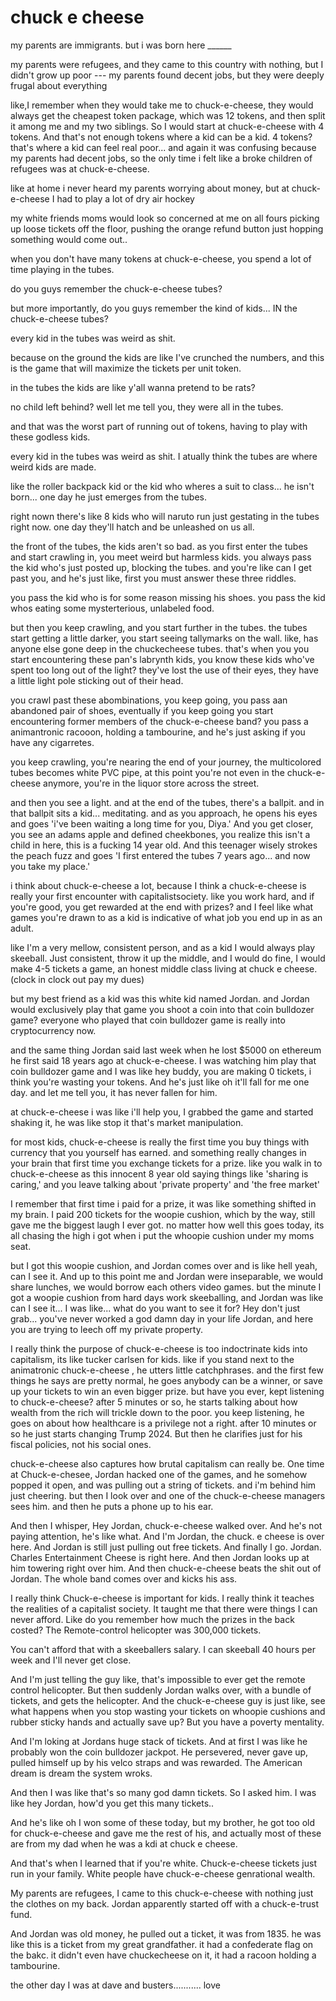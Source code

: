 # chuck e cheese

my parents are immigrants. but i was born here ______

my parents were refugees, and they came to this country with nothing, but I didn't grow up poor --- my parents found decent jobs, but they were deeply frugal about everything

like,I remember when they would take me to chuck-e-cheese, they would always get the cheapest token package, which was 12 tokens, and then split it among me and my two siblings. So I would start at chuck-e-cheese with 4 tokens. And that's not enough tokens where a kid can be a kid. 4 tokens? that's where a kid can feel real poor... and again it was confusing because my parents had decent jobs, so the only time i felt like a broke children of refugees was at chuck-e-cheese. 

like at home i never heard my parents worrying about money, but at chuck-e-cheese I had to play a lot of dry air hockey

my white friends moms would look so concerned at me on all fours picking up loose tickets off the floor, pushing the orange refund button just hopping something would come out.. 

when you don't have many tokens at chuck-e-cheese, you spend a lot of time playing in the tubes. 

do you guys remember the chuck-e-cheese tubes?

but more importantly, do you guys remember the kind of kids... IN the chuck-e-cheese tubes?

every kid in the tubes was weird as shit. 

because on the ground the kids are like I've crunched the numbers, and this is the game that will maximize the tickets per unit token.

in the tubes the kids are like y'all wanna pretend to be rats?

no child left behind? well let me tell you, they were all in the tubes. 

and that was the worst part of running out of tokens, having to play with these godless kids. 

every kid in the tubes was weird as shit. I atually think the tubes are where weird kids are made. 

like the roller backpack kid or the kid who wheres a suit to class... he isn't born... one day he just emerges from the tubes. 

right nown there's like 8 kids who will naruto run just gestating in the tubes right now. one day they'll hatch and be unleashed on us all.

the front of the tubes, the kids aren't so bad. as you first enter the tubes and start crawling in, you meet weird but harmless kids. you always pass the kid who's just posted up, blocking the tubes. and you're like can I get past you, and he's just like, first you must answer these three riddles.

you pass the kid who is for some reason missing his shoes. you pass the kid whos eating some mysterterious, unlabeled food. 

but then you keep crawling, and you start further in the tubes. the tubes start getting a little darker, you start seeing tallymarks on the wall. like, has anyone else gone deep in the chuckecheese  tubes. that's when you you start encountering these pan's labrynth kids, you know these kids who've spent too long out of the light? they've lost the use of their eyes, they have a little light pole sticking out of their head.

you crawl past these abombinations, you keep going, you pass aan abandoned pair of shoes, eventually if you keep going you start encountering former members of the chuck-e-cheese band? you pass a animantronic racooon, holding a tambourine, and he's just asking if you have any cigarretes.

you keep crawling, you're nearing the end of your journey, the multicolored tubes becomes white PVC pipe, at this point you're not even in the chuck-e-cheese anymore, you're in the liquor store across the street.

and then you see a light. and at the end of the tubes, there's a ballpit. and in that ballpit sits a kid... meditating. and as you approach, he opens his eyes and goes 'i've been waiting a long time for you, Diya.' And you get closer, you see an adams apple and defined cheekbones, you realize this isn't a child in here, this is a fucking 14 year old. And this teenager wisely strokes the peach fuzz and goes 'I first entered the tubes 7 years ago... and now you take my place.'

i think about chuck-e-cheese a lot, because I think a chuck-e-cheese is really your first encounter with capitalistsociety. like you work hard, and if you're good, you get rewarded at the end with prizes? and I feel like what games you're drawn to as a kid is indicative of what job you end up in as an adult. 

like I'm a very mellow, consistent person, and as a kid I would always play skeeball. Just consistent, throw it up the middle, and I would do fine, I would make 4-5 tickets a game, an honest middle class living at chuck e cheese. (clock in clock out pay my dues)

but my best friend as a kid was this white kid named Jordan. and Jordan would exclusively play that game you shoot a coin into that coin bulldozer game? everyone who played that coin bulldozer game is really into cryptocurrency now. 

and the same thing Jordan said last week when he lost $5000 on ethereum he first said 18 years ago at chuck-e-cheese. I was watching him play that coin bulldozer game and I was like hey buddy, you are making 0 tickets, i think you're wasting your tokens. And he's just like oh it'll fall for me one day. and let me tell you, it has never fallen for him.  

at chuck-e-cheese i was like i'll help you, I grabbed the game and started shaking it, he was like stop it that's market manipulation.

for most kids, chuck-e-cheese is really the first time you buy things with currency that you yourself has earned. and something really changes in your brain that first time you exchange tickets for a prize. like you walk in to chuck-e-cheese as this innocent 8 year old saying things like 'sharing is caring,' and you leave talking about 'private property' and 'the free market'

I remember that first time i paid for a prize, it was like something shifted in my brain. I paid 200 tickets for the woopie cushion, which by the way, still gave me the biggest laugh I ever got. no matter how well this goes today, its all chasing the high i got when i put the whoopie cushion under my moms seat. 

but I got this woopie cushion, and Jordan comes over and is like hell yeah, can I see it. And up to this point me and Jordan were inseparable, we would share lunches, we would borrow each others video games. but the minute I got a woopie cushion from hard days work skeeballing, and Jordan was like can I see it... I was like... what do you want to see it for? Hey don't just grab... you've never worked a god damn day in your life Jordan, and here you are trying to leech off my private property. 

I really think the purpose of chuck-e-cheese is too indoctrinate kids into capitalism, its like tucker carlsen for kids. like if you stand next to the animatronic chuck-e-cheese , he utters little catchphrases. and the first few things he says are pretty normal, he goes anybody can be a winner, or save up your tickets to win an even bigger prize. but have you ever, kept listening to chuck-e-cheese? after 5 minutes or so, he starts talking about how wealth from the rich will trickle down to the poor. you keep listening, he goes on about how healthcare is a privilege not a right. after 10 minutes or so he just starts changing Trump 2024. But then he clarifies just for his fiscal policies, not his social ones.

chuck-e-cheese also captures how brutal capitalism can really be. One time at Chuck-e-chesee, Jordan hacked one of the games, and he somehow popped it open, and was pulling out a string of tickets. and i'm behind him just cheering. but then I look over and one of the chuck-e-cheese managers sees him. and then he puts a phone up to his ear.

And then I whisper, Hey Jordan, chuck-e-cheese walked over. And he's not paying attention, he's like what. And I'm Jordan, the chuck. e cheese is over here. And Jordan is still just pulling out free tickets. And finally I go. Jordan. Charles Entertainment Cheese is right here. And then Jordan looks up at him towering right over him. And then chuck-e-cheese beats the shit out of Jordan. The whole band comes over and kicks his ass.

I really think Chuck-e-cheese is important for kids. I really think it teaches the realities of a capitalist society. It taught me that there were things I can never afford. Like do you remember how much the prizes in the back costed? The Remote-control helicopter was 300,000 tickets. 

You can't afford that with a skeeballers salary. I can skeeball 40 hours per week and I'll never get close. 

And I'm just telling the guy like, that's impossible to ever get the remote control helicopter. But then suddenly Jordan walks over, with a bundle of tickets, and gets the helicopter. And the chuck-e-cheese guy is just like, see what happens when you stop wasting your tickets on whoopie cushions and rubber sticky hands and actually save up? But you have a poverty mentality. 

And I'm loking at Jordans huge stack of tickets. And at first I was like he probably won the coin bulldozer jackpot. He persevered, never gave up, pulled himself up by his velco straps and was rewarded. The American dream is dream the system wroks.

And then I was like that's so many god damn tickets. So I asked him. I was like hey Jordan, how'd you get this many tickets..

And he's like oh I won some of these today, but my brother, he got too old for chuck-e-cheese and gave me the rest of his, and actually most of these are from my dad when he was a kdi at chuck e cheese.

And that's when I learned that if you're white. Chuck-e-cheese tickets just run in your family. White people have chuck-e-cheese genrational wealth. 

My parents are refugees, I came to this chuck-e-cheese with nothing just the clothes on my back. Jordan apparently started off with a chuck-e-trust fund.

And Jordan was old money, he pulled out a ticket, it was from 1835. he was like this is a ticket from my great grandfather. it had a confederate flag on the bakc. it didn't even have chuckecheese on it, it had a racoon holding a tambourine. 


the other day I was at dave and busters........... love

